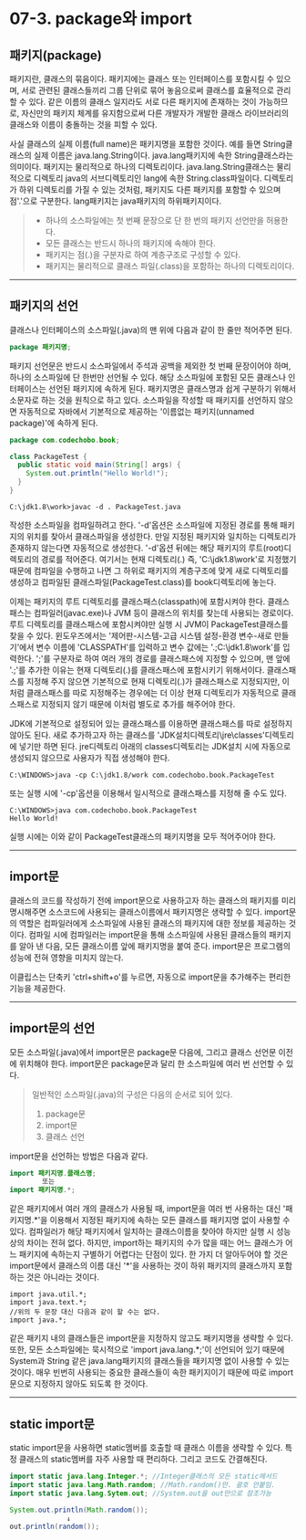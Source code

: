 # 07-3. package와 import
## 패키지(package)
패키지란, 클래스의 묶음이다. 패키지에는 클래스 또는 인터페이스를 포함시킬 수 있으며, 서로 관련된 클래스들끼리 그룹 단위로 묶어 놓음으로써 클래스를 효율적으로 관리할 수 있다.
같은 이름의 클래스 일지라도 서로 다른 패키지에 존재하는 것이 가능하므로, 자신만의 패키지 체계를 유지함으로써 다른 개발자가 개발한 클래스 라이브러리의 클래스와 이름이 충돌하는 것을 피할 수 있다.

사실 클래스의 실제 이름(full name)은 패키지명을 포함한 것이다. 예를 들면 String클래스의 실제 이름은 java.lang.String이다. java.lang패키지에 속한 String클래스라는 의미이다.
패키지는 물리적으로 하나의 디렉토리이다. java.lang.String클래스는 물리적으로 디렉토리 java의 서브디렉토리인 lang에 속한 String.class파일이다.
디렉토리가 하위 디렉토리를 가질 수 있는 것처럼, 패키지도 다른 패키지를 포함할 수 있으며 점'.'으로 구분한다. lang패키지는 java패키지의 하위패키지이다.
> - 하나의 소스파일에는 첫 번째 문장으로 단 한 번의 패키지 선언만을 허용한다.
> - 모든 클래스는 반드시 하나의 패키지에 속해야 한다.
> - 패키지는 점(.)을 구분자로 하여 계층구조로 구성할 수 있다.
> - 패키지는 물리적으로 클래스 파일(.class)을 포함하는 하나의 디렉토리이다.
***
## 패키지의 선언
클래스나 인터페이스의 소스파일(.java)의 맨 위에 다음과 같이 한 줄만 적어주면 된다.
```java
package 패키지명;
```
패키지 선언문은 반드시 소스파일에서 주석과 공백을 제외한 첫 번째 문장이어야 하며, 하나의 소스파일에 단 한번만 선언될 수 있다. 해당 소스파일에 포함된 모든 클래스나 인터페이스는 선언된 패키지에 속하게 된다.
패키지명은 클래스명과 쉽게 구분하기 위해서 소문자로 하는 것을 원칙으로 하고 있다.
소스파일을 작성할 때 패키지를 선언하지 않으면 자동적으로 자바에서 기본적으로 제공하는 '이름없는 패키지(unnamed package)'에 속하게 된다.
```java
package com.codechobo.book;

class PackageTest {
  public static void main(String[] args) {
    System.out.println("Hello World!");
  }
}
```
```
C:\jdk1.8\work>javac -d . PackageTest.java
```
작성한 소스파일을 컴파일하려고 한다. '-d'옵션은 소스파일에 지정된 경로를 통해 패키지의 위치를 찾아서 클래스파일을 생성한다.
만일 지정된 패키지와 일치하는 디렉토리가 존재하지 않는다면 자동적으로 생성한다.
'-d'옵션 뒤에는 해당 패키지의 루트(root)디렉토리의 경로를 적어준다. 여기서는 현재 디렉토리(.) 즉, 'C:\jdk1.8\work'로 지정했기 때문에 컴파일을 수행하고 나면 그 하위로 패키지의 계층구조에 맞게 새로 디렉토리를 생성하고 컴파일된 클래스파일(PackageTest.class)를 book디렉토리에 놓는다.

이제는 패키지의 루트 디렉토리를 클래스패스(classpath)에 포함시켜야 한다. 클래스패스는 컴파일러(javac.exe)나 JVM 등이 클래스의 위치를 찾는데 사용되는 경로이다. 루트 디렉토리를 클래스패스에 포함시켜야만 실행 시 JVM이 PackageTest클래스를 찾을 수 있다.
윈도우즈에서는 '제어판-시스템-고급 시스템 설정-환경 변수-새로 만들기'에서 변수 이름에 'CLASSPATH'를 입력하고 변수 값에는 '.;C:\jdk1.8\work'를 입력한다.
';'를 구분자로 하여 여러 개의 경로를 클래스패스에 지정할 수 있으며, 맨 앞에 '.;'를 추가한 이유는 현재 디렉토리(.)를 클래스패스에 포함시키기 위해서이다.
클래스패스를 지정해 주지 않으면 기본적으로 현재 디렉토리(.)가 클래스패스로 지정되지만, 이처럼 클래스패스를 따로 지정해주는 경우에는 더 이상 현재 디렉토리가 자동적으로 클래스패스로 지정되지 않기 때문에 이처럼 별도로 추가를 해주어야 한다.

JDK에 기본적으로 설정되어 있는 클래스패스를 이용하면 클래스패스를 따로 설정하지 않아도 된다. 새로 추가하고자 하는 클래스를 'JDK설치디렉토리\jre\classes'디렉토리에 넣기만 하면 된다.
jre디렉토리 아래의 classes디렉토리는 JDK설치 시에 자동으로 생성되지 않으므로 사용자가 직접 생성해야 한다.
```
C:\WINDOWS>java -cp C:\jdk1.8/work com.codechobo.book.PackageTest
```
또는 실행 시에 '-cp'옵션을 이용해서 일시적으로 클래스패스를 지정해 줄 수도 있다.
```
C:\WINDOWS>java com.codechobo.book.PackageTest
Hello World!
```
실행 시에는 이와 같이 PackageTest클래스의 패키지명을 모두 적어주어야 한다.
***
## import문
클래스의 코드를 작성하기 전에 import문으로 사용하고자 하는 클래스의 패키지를 미리 명시해주면 소스코드에 사용되는 클래스이름에서 패키지명은 생략할 수 있다.
import문의 역할은 컴파일러에게 소스파일에 사용된 클래스의 패키지에 대한 정보를 제공하는 것이다.
컴파일 시에 컴파일러는 import문을 통해 소스파일에 사용된 클래스들의 패키지를 알아 낸 다음, 모든 클래스이름 앞에 패키지명을 붙여 준다.
import문은 프로그램의 성능에 전혀 영향을 미치지 않는다.

이클립스는 단축키 'ctrl+shift+o'를 누르면, 자동으로 import문을 추가해주는 편리한 기능을 제공한다.
***
## import문의 선언
모든 소스파일(.java)에서 import문은 package문 다음에, 그리고 클래스 선언문 이전에 위치해야 한다. import문은 package문과 달리 한 소스파일에 여러 번 선언할 수 있다.
> 일반적인 소스파일(.java)의 구성은 다음의 순서로 되어 있다.
> 1. package문
> 2. import문
> 3. 클래스 선언

import문을 선언하는 방법은 다음과 같다.
```java
import 패키지명.클래스명;
        또는
import 패키지명.*;
```
같은 패키지에서 여러 개의 클래스가 사용될 때, import문을 여러 번 사용하는 대신 '패키지명.*'을 이용해서 지정된 패키지에 속하는 모든 클래스를 패키지명 없이 사용할 수 있다.
컴파일러가 해당 패키지에서 일치하는 클래스이름을 찾아야 하지만 실행 시 성능상의 차이는 전혀 없다. 하지만, import하는 패키지의 수가 많을 때는 어느 클래스가 어느 패키지에 속하는지 구별하기 어렵다는 단점이 있다.
한 가지 더 알아두어야 할 것은 import문에서 클래스의 이름 대신 '\*'을 사용하는 것이 하위 패키지의 클래스까지 포함하는 것은 아니라는 것이다.
```
import java.util.*;
import java.text.*;
//위의 두 문장 대신 다음과 같이 할 수는 없다.
import java.*;
```
같은 패키지 내의 클래스들은 import문을 지정하지 않고도 패키지명을 생략할 수 있다.
또한, 모든 소스파일에는 묵시적으로 'import java.lang.*;'이 선언되어 있기 때문에 System과 String 같은 java.lang패키지의 클래스들을 패키지명 없이 사용할 수 있는 것이다.
매우 빈번히 사용되는 중요한 클래스들이 속한 패키지이기 때문에 따로 import문으로 지정하지 않아도 되도록 한 것이다.
***
## static import문
static import문을 사용하면 static멤버를 호출할 때 클래스 이름을 생략할 수 있다. 특정 클래스의 static멤버를 자주 사용할 때 편리하다. 그리고 코드도 간결해진다.
```java
import static java.lang.Integer.*; //Integer클래스의 모든 static메서드
import static java.lang.Math.random; //Math.random()만. 괄호 안붙임.
import static java.lang.Sytem.out; //System.out을 out만으로 참조가능

System.out.println(Math.random());
              ↓
out.println(random());
```
